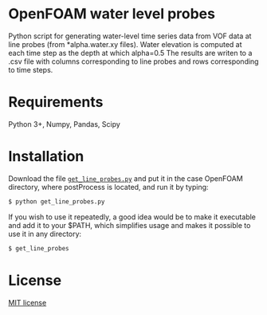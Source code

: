 # OpenFOAM water level probes

Python script for generating water-level time series data from VOF data at line probes (from *alpha.water.xy files).
Water elevation is computed at each time step as the depth at which alpha=0.5
The results are writen to a .csv file with columns corresponding to line probes and rows corresponding to time steps.

# Requirements

Python 3+, Numpy, Pandas, Scipy

# Installation

Download the file [`get_line_probes.py`](get_line_probes.py) and put it in the case OpenFOAM directory, where postProcess is located, and run it by typing:
```bash
$ python get_line_probes.py
```

If you wish to use it repeatedly, a good idea would be to make it executable and add it to your $PATH, which simplifies usage and makes it possible to use it in any directory:
```bash
$ get_line_probes
```

# License

[MIT license](LICENSE)
